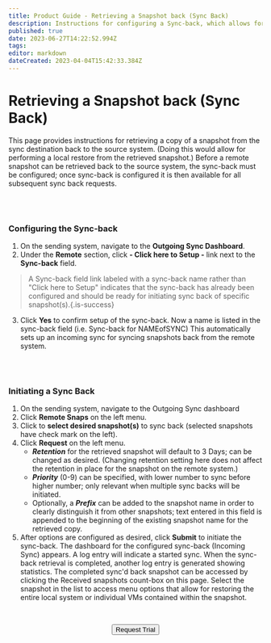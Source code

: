 ```yaml
---
title: Product Guide - Retrieving a Snapshot back (Sync Back)
description: Instructions for configuring a Sync-back, which allows for accessing a snapshot that was sync'd to another system to use for a local restore.
published: true
date: 2023-06-27T14:22:52.994Z
tags: 
editor: markdown
dateCreated: 2023-04-04T15:42:33.384Z
---
```


# Retrieving a Snapshot back (Sync Back)

This page provides instructions for retrieving a copy of a snapshot from the sync destination back to the source system. (Doing this would allow for performing a local restore from the retrieved snapshot.)  Before a remote snapshot can be retrieved back to the source system, the sync-back must be configured; once sync-back is configured it is then available for all subsequent sync back requests.

<br>
<br>


### Configuring the Sync-back

1.  On the sending system, navigate to the **Outgoing Sync Dashboard**.
2.  Under the **Remote** section, click **\- Click here to Setup -** link next to the **Sync-back** field.

> A Sync-back field link labeled with a sync-back name rather than "Click here to Setup" indicates that the sync-back has already been configured and should be ready for initiating sync back of specific snapshot(s).{.is-success}
3.  Click **Yes** to confirm setup of the sync-back. 
Now a name is listed in the sync-back field (i.e. Sync-back for NAMEofSYNC) This automatically sets up an incoming sync for syncing snapshots back from the remote system.

<br>
<br>


### Initiating a Sync Back

1.  On the sending system, navigate to the Outgoing Sync dashboard
2.  Click **Remote Snaps** on the left menu.
3.  Click to **select desired snapshot(s)** to sync back (selected snapshots have check mark on the left).
4.  Click **Request** on the left menu.
    -   ***Retention*** for the retrieved snapshot will default to 3 Days; can be changed as desired. (Changing retention setting here does not affect the retention in place for the snapshot on the remote system.)
    -   ***Priority*** (0-9) can be specified, with lower number to sync before higher number; only relevant when multiple sync backs will be initiated.
    -   Optionally, a ***Prefix*** can be added to the snapshot name in order to clearly distinguish it from other snapshots; text entered in this field is appended to the beginning of the existing snapshot name for the retrieved copy.
5.  After options are configured as desired, click **Submit** to initiate the sync-back.
The dashboard for the configured sync-back (Incoming Sync) appears. A log entry will indicate a started sync. When the sync-back retrieval is completed, another log entry is generated showing statistics. The completed sync'd back snapshot can be accessed by clicking the Received snapshots count-box on this page. Select the snapshot in the list to access menu options that allow for restoring the entire local system or individual VMs contained within the snapshot.

<br>

<div style="text-align:center; margin-bottom:5px">

  <a href="https://www.verge.io/test-drive#Demo-Section"><button class="button-cta">Request Trial</button></a>
</div>